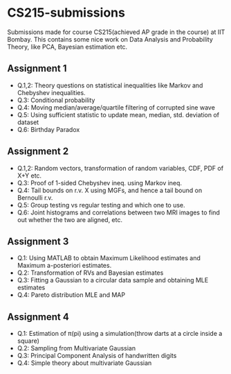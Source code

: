 # CS215-submissions
Submissions made for course CS215(achieved AP grade in the course) at IIT Bombay. This contains some nice work on Data Analysis and Probability Theory, like PCA, Bayesian estimation etc.

## Assignment 1
- Q.1,2: Theory questions on statistical inequalities like Markov and Chebyshev inequalities.
- Q.3: Conditional probability
- Q.4: Moving median/average/quartile filtering of corrupted sine wave
- Q.5: Using sufficient statistic to update mean, median, std. deviation of dataset
- Q.6: Birthday Paradox

## Assignment 2
- Q.1,2: Random vectors, transformation of random variables, CDF, PDF of X+Y etc.
- Q.3: Proof of 1-sided Chebyshev ineq. using Markov ineq.
- Q.4: Tail bounds on r.v. X using MGFs, and hence a tail bound on Bernoulli r.v.
- Q.5: Group testing vs regular testing and which one to use.
- Q.6: Joint histograms and correlations between two MRI images to find out whether
the two are aligned, etc.

## Assignment 3
- Q.1: Using MATLAB to obtain Maximum Likelihood estimates and Maximum a-posteriori estimates.
- Q.2: Transformation of RVs and Bayesian estimates
- Q.3: Fitting a Gaussian to a circular data sample and obtaining MLE estimates
- Q.4: Pareto distribution MLE and MAP

## Assignment 4
- Q.1: Estimation of π(pi) using a simulation(throw darts at a circle inside a square)
- Q.2: Sampling from Multivariate Gaussian
- Q.3: Principal Component Analysis of handwritten digits
- Q.4: Simple theory about multivariate Gaussian
